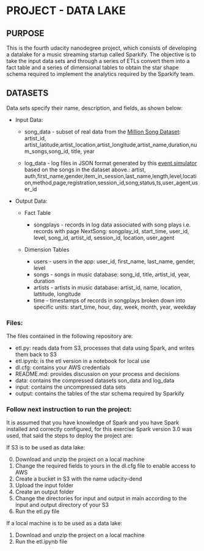 # PROJECT - DATA LAKE

## PURPOSE

This is the fourth udacity nanodegree project, which consists of developing a datalake for a music streaming startup called Sparkify. The objective is to take the input data sets and through a series of ETLs convert them into a fact table and a series of dimensional tables to obtain the star shape schema required to implement the analytics required by the Sparkify team. 

## DATASETS

Data sets specify their name, description, and fields, as shown below:

- Input Data:

    - song_data - subset of real data from the [Million Song Dataset](http://millionsongdataset.com/): artist_id, artist_latitude,artist_location,artist_longitude,artist_name,duration,num_songs,song_id, title, year

    - log_data -  log files in JSON format generated by this [event simulator](https://github.com/Interana/eventsim) based on the songs in the dataset above.: artist, auth,first_name,gender,item_in_session,last_name,length,level,location,method,page,registration,session_id,song,status,ts,user_agent,user_id    

- Output Data:

    - Fact Table
    
        - songplays - records in log data associated with song plays i.e. records with page NextSong: songplay_id, start_time, user_id, level, song_id, artist_id, session_id, location, user_agent

    - Dimension Tables

        - users - users in the app: user_id, first_name, last_name, gender, level
        - songs - songs in music database: song_id, title, artist_id, year, duration
        - artists - artists in music database: artist_id, name, location, lattitude, longitude
        - time - timestamps of records in songplays broken down into specific units: start_time, hour, day, week, month, year, weekday

### Files:

The files contained in the following repository are:

- etl.py: reads data from S3, processes that data using Spark, and writes them back to S3
- etl.ipynb: is the etl version in a notebook for local use
- dl.cfg: contains your AWS credentials
- README.md: provides discussion on your process and decisions
- data: contains the compressed datasets son_data and log_data
- input: contains the uncompressed data sets
- output: contains the tables of the star schema required by Sparkify

### Follow next instruction to run the project:

It is assumed that you have knowledge of Spark and you have Spark installed and correctly configured, for this exercise Spark version 3.0 was used, that said the steps to deploy the project are:

If S3 is to be used as data lake:

0. Download and unzip the project on a local machine
1. Change the required fields to yours in the dl.cfg file to enable access to AWS
2. Create a bucket in S3 with the name udacity-dend
3. Upload the input folder
4. Create an output folder
5. Change the directories for input and output in main according to the input and output directory of your S3
6. Run the etl.py file

If a local machine is to be used as a data lake:

1. Download and unzip the project on a local machine
2. Run the etl.ipynb file
